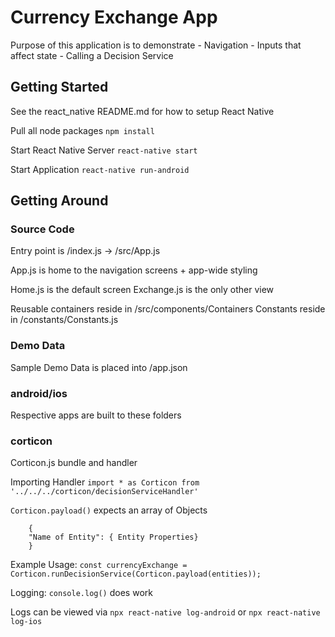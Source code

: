 # Currency Exchange App
Purpose of this application is to demonstrate 
	- Navigation
	- Inputs that affect state
	- Calling a Decision Service

## Getting Started
See the react_native README.md for how to setup React Native

Pull all node packages
`npm install`

Start React Native Server
`react-native start`

Start Application
`react-native run-android`

## Getting Around

### Source Code
Entry point is /index.js -> /src/App.js

App.js is home to the navigation screens + app-wide styling

Home.js is the default screen
Exchange.js is the only other view

Reusable containers reside in /src/components/Containers
Constants reside in /constants/Constants.js

### Demo Data
Sample Demo Data is placed into /app.json

### android/ios
Respective apps are built to these folders

### corticon
Corticon.js bundle and handler

Importing Handler
`import * as Corticon from '../../../corticon/decisionServiceHandler'`

`Corticon.payload()` expects an array of Objects 
``` 
	{
    "Name of Entity": { Entity Properties}
	}
```

Example Usage:
`const currencyExchange = Corticon.runDecisionService(Corticon.payload(entities));`

Logging:
`console.log()` does work

Logs can be viewed via
`npx react-native log-android`
or
`npx react-native log-ios`